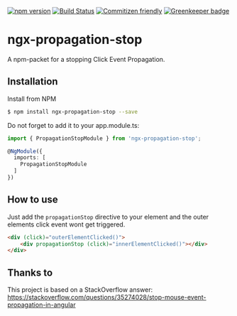 [![npm version](https://badge.fury.io/js/ngx-propagation-stop.svg)](https://badge.fury.io/js/ngx-propagation-stop)
[![Build Status](https://travis-ci.org/DanielHabenicht/ngx-propagation-stop.svg?branch=master)](https://travis-ci.org/DanielHabenicht/ngx-propagation-stop)
[![Commitizen friendly](https://img.shields.io/badge/commitizen-friendly-brightgreen.svg)](http://commitizen.github.io/cz-cli/)
[![Greenkeeper badge](https://badges.greenkeeper.io/DanielHabenicht/ngx-propagation-stop.svg)](https://greenkeeper.io/)

# ngx-propagation-stop

A npm-packet for a stopping Click Event Propagation.

## Installation

Install from NPM

```bash
$ npm install ngx-propagation-stop --save
```

Do not forget to add it to your app.module.ts:

```typescript
import { PropagationStopModule } from 'ngx-propagation-stop';

@NgModule({
  imports: [
    PropagationStopModule
  ]
})
```

## How to use

Just add the `propagationStop` directive to your element and the outer elements click event wont get triggered.

```html
<div (click)="outerElementClicked()">
    <div propagationStop (click)="innerElementClicked()"></div>
</div>
```

## Thanks to

This project is based on a StackOverflow answer: https://stackoverflow.com/questions/35274028/stop-mouse-event-propagation-in-angular
